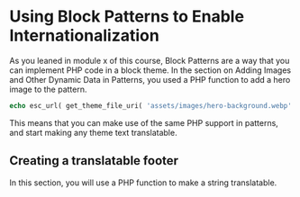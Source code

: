 # Using Block Patterns to Enable Internationalization

As you leaned in module x of this course, Block Patterns are a way that you can implement PHP code in a block theme. In the section on Adding Images and Other Dynamic Data in Patterns, you used a PHP function to add a hero image to the pattern. 

```php
echo esc_url( get_theme_file_uri( 'assets/images/hero-background.webp' ) ); 
```

This means that you can make use of the same PHP support in patterns, and start making any theme text translatable.

## Creating a translatable footer

In this section, you will use a PHP function to make a string translatable.

